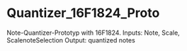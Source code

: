 # Quantizer_16F1824_Proto
Note-Quantizer-Prototyp with 16F1824. Inputs: Note, Scale, ScalenoteSelection Output: quantized notes
